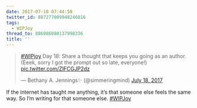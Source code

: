 ```yaml
---
date: 2017-07-18 07:44:58
twitter_id: 887277009948246016
tags:
  - WIPJoy
thread_to: 886986080137998336
title: ''
---
```


<blockquote class="twitter-tweet"><p lang="en" dir="ltr"><a href="https://twitter.com/hashtag/WIPjoy?src=hash&amp;ref_src=twsrc%5Etfw">#WIPjoy</a> Day 18: Share a thought that keeps you going as an author. (Eeek, sorry I got the prompt out so late, everyone!) <a href="https://t.co/ZIFCGJP2dz">pic.twitter.com/ZIFCGJP2dz</a></p>&mdash; Bethany A. Jennings✨ (@simmeringmind) <a href="https://twitter.com/simmeringmind/status/887276640857980931?ref_src=twsrc%5Etfw">July 18, 2017</a></blockquote>
<script async src="https://platform.twitter.com/widgets.js" charset="utf-8"></script>

If the internet has taught me anything, it’s that someone else feels the same way. So I’m writing for that someone else. [#WIPJoy](https://twitter.com/hashtag/WIPJoy)
